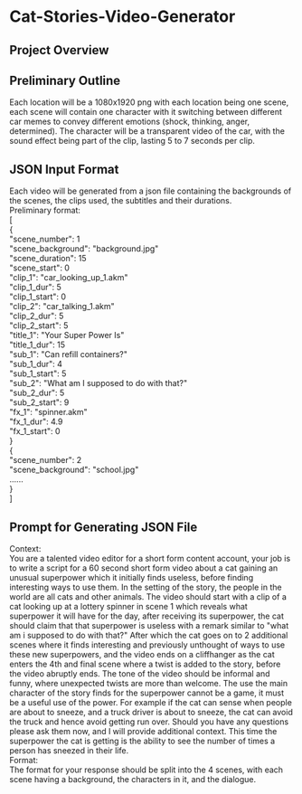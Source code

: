 # Cat-Stories-Video-Generator

## Project Overview

## Preliminary Outline
Each location will be a 1080x1920 png with each location being one scene, each scene will contain one character with it 
switching between different car memes to convey different emotions (shock, thinking, anger, determined).
The character will be a transparent video of the car, with the sound effect being part of the clip, lasting 5 to 7 seconds per clip.  

## JSON Input Format
Each video will be generated from a json file containing the backgrounds of the scenes, the clips used, the subtitles and 
their durations.  
Preliminary format:  
[  
{  
"scene_number": 1  
"scene_background": "background.jpg"  
"scene_duration": 15  
"scene_start": 0  
"clip_1": "car_looking_up_1.akm"  
"clip_1_dur": 5  
"clip_1_start": 0  
"clip_2": "car_talking_1.akm"  
"clip_2_dur": 5  
"clip_2_start": 5  
"title_1": "Your Super Power Is"  
"title_1_dur": 15  
"sub_1": "Can refill containers?"  
"sub_1_dur": 4  
"sub_1_start": 5  
"sub_2": "What am I supposed to do with that?"  
"sub_2_dur": 5  
"sub_2_start": 9  
"fx_1": "spinner.akm"  
"fx_1_dur": 4.9  
"fx_1_start": 0  
}  
{  
"scene_number": 2  
"scene_background": "school.jpg"  
......  
}  
]  

## Prompt for Generating JSON File  
Context:  
You are a talented video editor for a short form content account, your job is to write a script for a 60 second short form video about a cat gaining an unusual superpower which it initially finds useless, before finding interesting ways to use them.
In the setting of the story, the people in the world are all cats and other animals.
The video should start with a clip of a cat looking up at a lottery spinner in scene 1 which reveals what superpower it will have for the day, after receiving its superpower, the cat should claim that that superpower is useless with a remark similar to "what am i supposed to do with that?"
After which the cat goes on to 2 additional scenes where it finds interesting and previously unthought of ways to use these new superpowers, and the video ends on a cliffhanger as the cat enters the 4th and final scene where a twist is added to the story, before the video abruptly ends.
The tone of the video should be informal and funny, where unexpected twists are more than welcome.
The use the main character of the story finds for the superpower cannot be a game, it must be a useful use of the power. For example if the cat can sense when people are about to sneeze, and a truck driver is about to sneeze, the cat can avoid the truck and hence avoid getting run over.
Should you have any questions please ask them now, and I will provide additional context.
This time the superpower the cat is getting is the ability to see the number of times a person has sneezed in their life.  
Format:  
The format for your response should be split into the 4 scenes, with each scene having a background, the characters in it, and the dialogue.